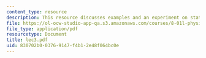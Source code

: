 ```yaml
---
content_type: resource
description: This resource discusses examples and an experiment on static equilibirum.
file: https://ol-ocw-studio-app-qa.s3.amazonaws.com/courses/8-01l-physics-i-classical-mechanics-fall-2005/830702b003769147f4b12e48f064bc0e_lec3.pdf
file_type: application/pdf
resourcetype: Document
title: lec3.pdf
uid: 830702b0-0376-9147-f4b1-2e48f064bc0e
---
```

